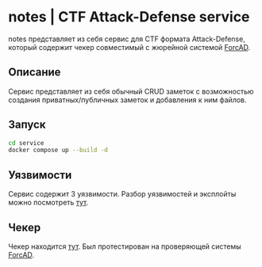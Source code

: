 # notes | CTF Attack-Defense service

notes представляет из себя сервис для CTF формата Attack-Defense, который содержит чекер совместимый с жюрейной системой [ForcAD](https://github.com/pomo-mondreganto/ForcAD).

## Описание

Сервис представляет из себя обычный CRUD заметок с возможностью создания приватных/публичных заметок и добавления к ним файлов.

## Запуск

```bash
cd service
docker compose up --build -d
```

## Уязвимости

Сервис содержит 3 уязвимости. Разбор уязвимостей и эксплойты можно посмотреть [тут](writeup/).

## Чекер

Чекер находится [тут](checker/). Был протестирован на проверяющей системы [ForcAD](https://github.com/pomo-mondreganto/ForcAD).